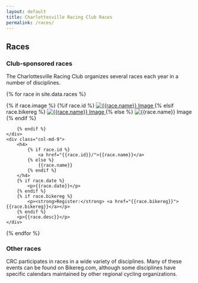 ```yaml
---
layout: default
title: Charlottesville Racing Club Races
permalink: /races/
---
```


## Races


### Club-sponsored races
The Charlottesville Racing Club organizes several races each year in a number of disciplines.

{% for race in site.data.races %}
<div class="row section">
    <div class="col-md-3 text-center">
        {% if race.image %}
            {%if race.id %}
            <a href="{{race.id}}/">
                <img src="{{site.baseurl}}/images/{{race.image}}" alt="{{race.name}} Image" class="block-image"/>
            </a>           
            {% elsif race.bikereg %}
            <a href="{{race.bikereg}}">
                <img src="{{site.baseurl}}/images/{{race.image}}" alt="{{race.name}} Image" class="block-image"/>
            </a>
            {% else %}
            <img src="{{site.baseurl}}/images/{{race.image}}" alt="{{race.name}} Image" class="block-image"/>
            {% endif %}
        
        {% endif %}        
    </div>
    <div class="col-md-9">
        <h4>
            {% if race.id %}
                <a href="{{race.id}}/">{{race.name}}</a>
            {% else %}
                {{race.name}}
            {% endif %}
        </h4>
        {% if race.date %}
            <p>{{race.date}}</p>
        {% endif %}
        {% if race.bikereg %}
            <p><strong>Register:</strong> <a href="{{race.bikereg}}">{{race.bikereg}}</a></p>
        {% endif %}
        <p>{{race.desc}}</p>
    </div>
</div>
{% endfor %}

### Other races
CRC participates in races in a wide variety of disciplines. Many of these events can be found on Bikereg.com, although some disciplines have specific calendars maintained by other regional cycling organizations.
